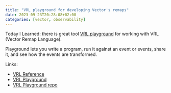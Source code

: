```yaml
---
title: "VRL playground for developing Vector's remaps"
date: 2023-09-23T20:28:08+02:00
categories: [vector, observability]
---
```


Today I Learned: there is great tool [VRL playground](https://playground.vrl.dev/) for working 
with VRL (Vector Remap Language).

Playground lets you write a program, run it against an event or events, share it, and see how the events are transformed.

Links:
- [VRL Reference](https://vector.dev/docs/reference/vrl/)
- [VRL Playground](https://playground.vrl.dev/)
- [VRL Playground repo](https://github.com/vectordotdev/vrl-web)